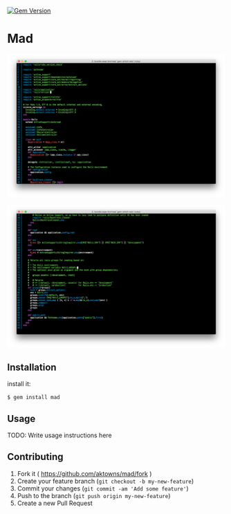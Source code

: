 [![Gem Version](https://badge.fury.io/rb/mad.svg)](http://badge.fury.io/rb/mad)

# Mad

![Image 1](images/1.png)


![Image 2](images/2.png)

## Installation

install it:

    $ gem install mad

## Usage

TODO: Write usage instructions here

## Contributing

1. Fork it ( https://github.com/aktowns/mad/fork )
2. Create your feature branch (`git checkout -b my-new-feature`)
3. Commit your changes (`git commit -am 'Add some feature'`)
4. Push to the branch (`git push origin my-new-feature`)
5. Create a new Pull Request
